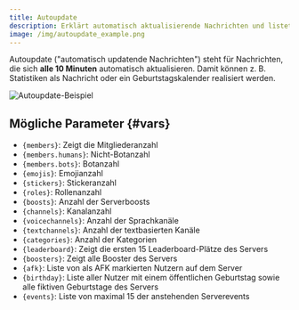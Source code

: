 ```yaml
---
title: Autoupdate
description: Erklärt automatisch aktualisierende Nachrichten und listet mögliche Parameter auf.
image: /img/autoupdate_example.png
---
```


Autoupdate ("automatisch updatende Nachrichten") steht für Nachrichten, die sich **alle 10 Minuten** automatisch aktualisieren. Damit können z. B. Statistiken als Nachricht oder ein Geburtstagskalender realisiert werden.

![Autoupdate-Beispiel](/img/autoupdate_example.png)

## Mögliche Parameter {#vars}

- `{members}`: Zeigt die Mitgliederanzahl
- `{members.humans}`: Nicht-Botanzahl
- `{members.bots}`: Botanzahl
- `{emojis}`: Emojianzahl
- `{stickers}`: Stickeranzahl
- `{roles}`: Rollenanzahl
- `{boosts}`: Anzahl der Serverboosts
- `{channels}`: Kanalanzahl
- `{voicechannels}`: Anzahl der Sprachkanäle
- `{textchannels}`: Anzahl der textbasierten Kanäle
- `{categories}`: Anzahl der Kategorien
- `{leaderboard}`: Zeigt die ersten 15 Leaderboard-Plätze des Servers
- `{boosters}`: Zeigt alle Booster des Servers
- `{afk}`: Liste von als AFK markierten Nutzern auf dem Server
- `{birthday}`: Liste aller Nutzer mit einem öffentlichen Geburtstag sowie alle fiktiven Geburtstage des Servers
- `{events}`: Liste von maximal 15 der anstehenden Serverevents
